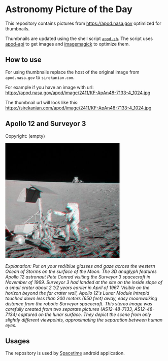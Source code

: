 # Astronomy Picture of the Day

This repository contains pictures from https://apod.nasa.gov optimized for thumbnails.

Thumbnails are updated using the shell script [`apod.sh`](apod.sh). The script
uses [apod-api](https://github.com/nasa/apod-api) to get images and [imagemagick](https://imagemagick.org) to
optimize them.

## How to use

For using thumbnails replace the host of the original image from `apod.nasa.gov` to `sirekanian.com`.

For example if you have an image with url:<br>
https://apod.nasa.gov/apod/image/2411/KF-ApAn48-7133-4_1024.jpg

The thumbnail url will look like this:<br>
https://sirekanian.com/apod/image/2411/KF-ApAn48-7133-4_1024.jpg

## Apollo 12 and Surveyor 3

Copyright: (empty)

[![the picture of the day][1]][2]

_Explanation: Put on your red/blue glasses and gaze across the western Ocean of Storms on the surface of the Moon. The 3D anaglyph features Apollo 12 astronaut Pete Conrad visiting the Surveyor 3 spacecraft in November of 1969. Surveyor 3 had landed at the site on the inside slope of a small crater about 2 1/2 years earlier in April of 1967. Visible on the horizon beyond the far crater wall, Apollo 12's Lunar Module Intrepid touched down less than 200 meters (650 feet) away, easy moonwalking distance from the robotic Surveyor spacecraft. This stereo image was carefully created from two separate pictures (AS12-48-7133, AS12-48-7134) captured on the lunar surface. They depict the scene from only slightly different viewpoints, approximating the separation between human eyes._

## Usages

The repository is used by [Spacetime][3] android application.

[1]: image/2411/KF-ApAn48-7133-4_1024.jpg

[2]: https://apod.nasa.gov/apod/image/2411/KF-ApAn48-7133-4_1024.jpg

[3]: https://github.com/sirekanian/spacetime
